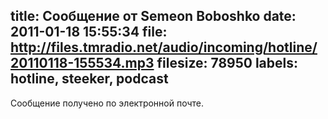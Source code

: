 title: Сообщение от Semeon Boboshko
date: 2011-01-18 15:55:34
file: http://files.tmradio.net/audio/incoming/hotline/20110118-155534.mp3
filesize: 78950
labels: hotline, steeker, podcast
---
Сообщение получено по электронной почте.
